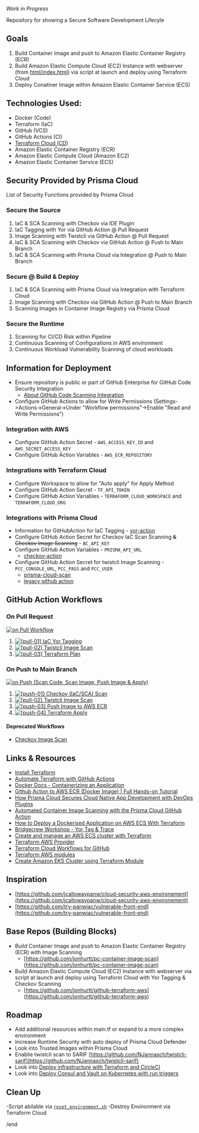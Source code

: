 *Work in Progress*

Repository for showing a Secure Software Development Lifecyle

## Goals
1. Build Container Image and push to Amazon Elastic Container Registry (ECR)
1. Build Amazon Elastic Compute Cloud (EC2) Instance with webserver (from [html/index.html](https://github.com/jonhurtt/secure-sdlc/blob/main/html/index.html)) via script at launch and deploy using Terraform Cloud
1. Deploy Conatiner Image within Amazon Elastic Container Service (ECS)

## Technologies Used:
- Docker (Code)
- Terraform (IaC)
- GitHub (VCS)
- GitHub Actions (CI)
- [Terraform Cloud (CD)](https://app.terraform.io/session)
- Amazon Elastic Container Registry (ECR)
- Amazon Elastic Compute Cloud (Amazon EC2)
- Amazon Elastic Container Service (ECS)

## Security Provided by Prisma Cloud
List of Security Functions provided by Prisma Cloud
### Secure the Source
1. IaC & SCA Scanning with Checkov via IDE Plugin
1. IaC Tagging with Yor via GitHub Action @ Pull Request 
1. Image Scanning with Twistcli via GitHub Action @ Pull Request
1. IaC & SCA Scanning with Checkov via GitHub Action @ Push to Main Branch
1. IaC & SCA Scanning with Prisma Cloud via Integration @ Push to Main Branch

### Secure @ Build & Deploy
1. IaC & SCA Scanning with Prisma Cloud via Integration with Terraform Cloud
1. Image Scanning with Checkov via GitHub Action @ Push to Main Branch
1. Scanning Images in Container Image Registry via Prisma Cloud

### Secure the Runtime
1. Scanning for CI/CD Risk within Pipeline
1. Continuous Scanning of Configurations in AWS environment
1. Continuous Workload Vulnerability Scanning of cloud workloads

## Information for Deployment
- Ensure repository is public or part of GitHub Enterprise for GitHub Code Security Integration 
    - [About GitHub Code Scanning Integration](https://docs.github.com/en/code-security/code-scanning/introduction-to-code-scanning/about-code-scanning)
- Configure GitHub Actions to allow for Write Permissions (Settings->Actions->General->Under "Workflow permissions"->Enable "Read and Write Permissions")

### Integration with AWS
- Configure GitHub Action Secret - `AWS_ACCESS_KEY_ID` and `AWS_SECRET_ACCESS_KEY`
- Configure GitHub Action Variables - `AWS_ECR_REPOSITORY`

### Integrations with Terraform Cloud
- Configure Workspace to allow for "Auto apply" for Apply Method
- Configure GitHub Action Secret - `TF_API_TOKEN`
- Configure GitHub Action Variables - `TERRAFORM_CLOUD_WORKSPACE` and `TERRAFORM_CLOUD_ORG`

### Integrations with Prisma Cloud
- Information for GitHubAction for IaC Tagging - [yor-action](https://github.com/bridgecrewio/yor-action)
- Configure GitHub Action Secret for Checkov IaC Scan Scanning ~~& Checkov Image Scanning~~ - `BC_API_KEY`
- Configure GitHub Action Variables - `PRISMA_API_URL`
    - [checkov-action](https://github.com/bridgecrewio/checkov-action)
- Configure GitHub Action Secret for twistcli Image Scanning - `PCC_CONSOLE_URL`, `PCC_PASS` and `PCC_USER`
    - [prisma-cloud-scan](https://github.com/PaloAltoNetworks/prisma-cloud-scan)
    - [legacy github action](https://github.com/twistlock/sample-code/tree/master/CI/GitHub)

## GitHub Action Workflows
### On Pull Request
[![on Pull Workflow](https://github.com/jonhurtt/secure-sdlc/actions/workflows/_on_pull_workflow.yml/badge.svg)](https://github.com/jonhurtt/secure-sdlc/actions/workflows/_on_pull_workflow.yml)

1. [![[pull-01] IaC Yor Tagging](https://github.com/jonhurtt/secure-sdlc/actions/workflows/yor_tagging.yml/badge.svg)](https://github.com/jonhurtt/secure-sdlc/actions/workflows/yor_tagging.yml)
1. [![[pull-02] Twistcli Image Scan](https://github.com/jonhurtt/secure-sdlc/actions/workflows/twistcli_image_scan.yml/badge.svg)](https://github.com/jonhurtt/secure-sdlc/actions/workflows/twistcli_image_scan.yml)
1. [![[pull-03] Terraform Plan](https://github.com/jonhurtt/secure-sdlc/actions/workflows/terraform_plan.yml/badge.svg)](https://github.com/jonhurtt/secure-sdlc/actions/workflows/terraform_plan.yml)

### On Push to Main Branch
[![on Push (Scan Code, Scan Image, Push Image & Apply)](https://github.com/jonhurtt/secure-sdlc/actions/workflows/_on_push_workflow.yml/badge.svg)](https://github.com/jonhurtt/secure-sdlc/actions/workflows/_on_push_workflow.yml)

1. [![[push-01] Checkov (IaC/SCA) Scan](https://github.com/jonhurtt/secure-sdlc/actions/workflows/checkov_iac_sca_scan.yml/badge.svg)](https://github.com/jonhurtt/secure-sdlc/actions/workflows/checkov_iac_sca_scan.yml)
1. [![[pull-02] Twistcli Image Scan](https://github.com/jonhurtt/secure-sdlc/actions/workflows/twistcli_image_scan.yml/badge.svg)](https://github.com/jonhurtt/secure-sdlc/actions/workflows/twistcli_image_scan.yml)
1. [![[push-03] Push Image to AWS ECR](https://github.com/jonhurtt/secure-sdlc/actions/workflows/push_image_to_aws_ecr.yml/badge.svg)](https://github.com/jonhurtt/secure-sdlc/actions/workflows/push_image_to_aws_ecr.yml)
1. [![[push-04] Terraform Apply](https://github.com/jonhurtt/secure-sdlc/actions/workflows/terraform_apply.yml/badge.svg)](https://github.com/jonhurtt/secure-sdlc/actions/workflows/terraform_apply.yml)

#### Deprecated Workflows
- [Checkov Image Scan](https://github.com/jonhurtt/secure-sdlc/blob/main/_deprecated_workflows/checkov_image_scan.yml)


## Links & Resources
- [Install Terraform](https://developer.hashicorp.com/terraform/downloads)
- [Automate Terraform with GitHub Actions](https://developer.hashicorp.com/terraform/tutorials/automation/github-actions)
- [Docker Docs - Containerizing an Application ](https://docs.docker.com/get-started/)
- [Github Action to AWS ECR (Docker Image) | Full Hands-on Tutorial](https://www.youtube.com/watch?v=yv8-Si5AB3U)
- [How Prisma Cloud Secures Cloud Native App Development with DevOps Plugins](https://www.paloaltonetworks.com/blog/prisma-cloud/cloud-devops-plugins)
- [Automated Container Image Scanning with the Prisma Cloud GitHub Action](https://www.paloaltonetworks.com/blog/prisma-cloud/github-action-container-image-scanning/)
- [How to Deploy a Dockerised Application on AWS ECS With Terraform](https://medium.com/avmconsulting-blog/how-to-deploy-a-dockerised-node-js-application-on-aws-ecs-with-terraform-3e6bceb48785)
- [Bridgecrew Workshop - Yor Tag & Trace ](https://workshop.bridgecrew.io/terraform/40_module_two/2002_yor_github_action.html)
- [Create and manage an AWS ECS cluster with Terraform](https://www.architect.io/blog/2021-03-30/create-and-manage-an-aws-ecs-cluster-with-terraform/)
- [Terraform AWS Provider](https://registry.terraform.io/providers/hashicorp/aws/latest/docs)
- [Terraform Cloud Workflows for GitHub](https://github.com/hashicorp/tfc-workflows-github)
- [Terraform AWS modules](https://github.com/terraform-aws-modules)
- [Create Amazon EKS Cluster using Terraform Module](https://dev.to/aws-builders/create-amazon-eks-cluster-using-terraform-module-27p5)

## Inspiration
- [https://github.com/jcallowaypanw/cloud-security-aws-environement](https://github.com/jcallowaypanw/cloud-security-aws-environement)
- [https://github.com/try-panwiac/vulnerable-front-end](https://github.com/try-panwiac/vulnerable-front-end)

## Base Repos (Building Blocks)
- Build Container Image and push to Amazon Elastic Container Registry (ECR) with Image Scanning
    - [https://github.com/jonhurtt/pc-container-image-scan](https://github.com/jonhurtt/pc-container-image-scan)
- Build Amazon Elastic Compute Cloud (EC2) Instance with webserver via script at launch and deploy using Terraform Cloud with Yor Tagging & Checkov Scanning
    - [https://github.com/jonhurtt/github-terraform-aws](https://github.com/jonhurtt/github-terraform-aws)

## Roadmap
- Add additional resources within main.tf or expand to a more complex environment
- Increase Runtime Security with auto deploy of Prisma Cloud Defender
- Look into Trusted Images within Prisma Cloud
- Enablie twistcli scan to SARIF [https://github.com/NJannasch/twistcli-sarif](https://github.com/NJannasch/twistcli-sarif)
- Look into [Deploy infrastructure with Terraform and CircleCI](https://developer.hashicorp.com/terraform/tutorials/automation/circle-ci)
- Look into [Deploy Consul and Vault on Kubernetes with run triggers](https://developer.hashicorp.com/terraform/tutorials/automation/kubernetes-consul-vault-pipeline)

## Clean Up
-Script abilable via [`reset_environment.sh`](https://github.com/jonhurtt/secure-sdlc/blob/main/reset_environment.sh)
-Destroy Environment via Terraform Cloud

/end